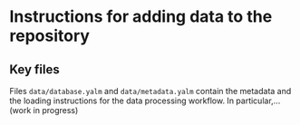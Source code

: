 # Instructions for adding data to the repository
## Key files
Files `data/database.yalm` and `data/metadata.yalm` contain the metadata and the loading instructions for the data processing workflow. In particular,...(work in progress)


